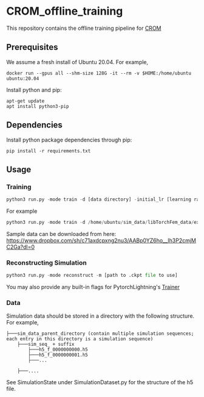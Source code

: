 # CROM_offline_training

This repository contains the offline training pipeline for [CROM](https://arxiv.org/abs/2206.02607#:~:text=CROM%3A%20Continuous%20Reduced%2DOrder%20Modeling%20of%20PDEs%20Using%20Implicit%20Neural%20Representations,-Peter%20Yichen%20Chen&text=The%20excessive%20runtime%20of%20high,%2Dorder%20modeling%20(ROM).)

## Prerequisites
We assume a fresh install of Ubuntu 20.04. For example,

```
docker run --gpus all --shm-size 128G -it --rm -v $HOME:/home/ubuntu ubuntu:20.04
```

Install python and pip:
```
apt-get update
apt install python3-pip
```

## Dependencies
Install python package dependencies through pip:

```
pip install -r requirements.txt
```

## Usage

### Training

```python
python3 run.py -mode train -d [data directory] -initial_lr [learning rate constant] -epo [epoch sequence] -lr [learning rate scaling sequence] -batch_size [batch size] -lbl [label length] -scale_mlp [network width scale] -ks [kernel size] -strides [stride size] [-siren_dec] [-dec_omega_0 [decoder siren omega]] [-siren_enc] [-enc_omega_0 [encoder siren omega]] 
```

For example 

```python
python3 run.py -mode train -d /home/ubuntu/sim_data/libTorchFem_data/extreme_pig/test_tension011_pig_long_l-0.01_p2d -lbl 6 -lr 10 5 2 1 0.5 0.2 -epo 3000 3000 3000 3000 3000 1000 -batch_size 16 -scale_mlp 20 --gpus 1
```
Sample data can be downloaded from here: https://www.dropbox.com/sh/c71axdcpxng2nu3/AABp0YZ6ho__Ih3P2cmjMC2Ga?dl=0

### Reconstructing Simulation

```python
python3 run.py -mode reconstruct -m [path to .ckpt file to use]
```

You may also provide any built-in flags for PytorchLightning's [Trainer](https://pytorch-lightning.readthedocs.io/en/stable/common/trainer.html#trainer-flags)

### Data 
Simulation data should be stored in a directory with the following structure. 
For example, 
```
├───sim_data_parent_directory (contain multiple simulation sequences; each entry in this directory is a simulation sequence)
    ├───sim_seq_ + suffix
        ├───h5_f_0000000000.h5
        ├───h5_f_0000000001.h5
        ├───...
        
    ├───....
```
See SimulationState under SimulationDataset.py for the structure of the h5 file.

